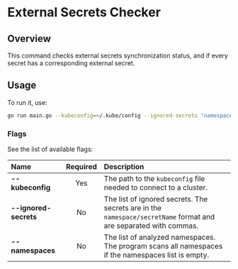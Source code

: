 # External Secrets Checker

## Overview

This command checks external secrets synchronization status, and if every secret has a corresponding external secret.

## Usage

To run it, use:

```bash
go run main.go --kubeconfig=~/.kube/config --ignored-secrets "namespace/secretName,namespace/secretName2"
```

### Flags

See the list of available flags:

| Name                      | Required | Description                                                                                                      |
| :------------------------ | :------: | :--------------------------------------------------------------------------------------------------------------- |
| **--kubeconfig**          |   Yes    | The path to the `kubeconfig` file needed to connect to a cluster.                                                |
| **--ignored-secrets**     |    No    | The list of ignored secrets. The secrets are in the `namespace/secretName` format and are separated with commas. |
| **--namespaces**          |    No    | The list of analyzed namespaces. The program scans all namespaces if the namespaces list is empty.               |
